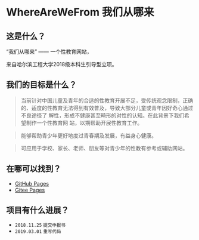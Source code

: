 # WhereAreWeFrom 我们从哪来

## 这是什么？

“我们从哪来” —— 一个性教育网站，

来自哈尔滨工程大学2018级本科生引导型立项。

## 我们的目标是什么？

> 当前针对中国儿童及青年的合适的性教育开展不足，受传统观念限制，正确的、适度的性教育无法得到有效普及，导致大部分儿童或青年因好奇心通过不良途径了
解性，形成不健康甚至畸形的对性的认知。在此背景下我们希望制作一个性教育网
站，以期帮助开展性教育工作。

> 能够帮助青少年更好地度过青春期及发展，有益身心健康。

> 可应用于学校、家长、老师、朋友等对青少年的性教有参考或辅助网站。

## 在哪可以找到？

* [GitHub Pages](https://lifeni.github.io/WhereAreWeFrom) 
* [Gitee Pages](https://lifeni.gitee.io/wherearewefrom/)

## 项目有什么进展？
* ` 2018.11.25 ` ` 提交申报书 `
* ` 2019.03.01 ` ` 重写代码 `
